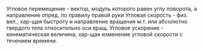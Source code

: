 Угловое перемещение - вектор, модуль которого равен углу поворота, а направление опред. по правилу правой руки
Угловая скорость - физ. вел., хар-щая быстроту и направление вращения м.т. или абсолютно твердого тела относительно оси вращ.
Угловое ускорение - кинематическая величина, хар-щая изменение угловой скорости с течением времени.